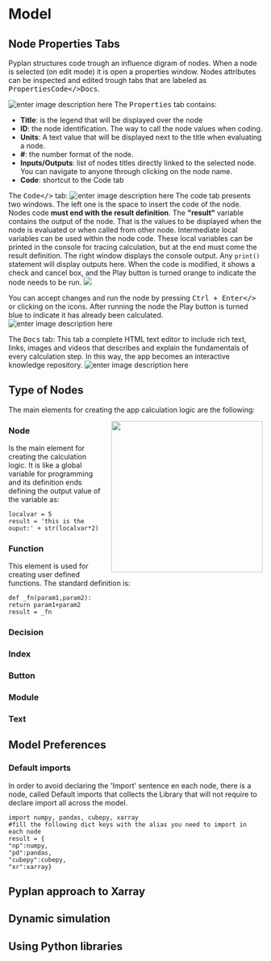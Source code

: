 # Model
## Node Properties Tabs
Pyplan structures code trough an influence digram of nodes. When a node is selected (on edit mode) it is open a properties window. Nodes attributes can be inspected and edited trough tabs that are labeled as <kbd>Properties</kbd><kbd>Code</></kbd><kbd>Docs</kbd>.

![enter image description here](http://img.pyplan.org/model-node-prop1.png)
The <kbd>Properties</kbd> tab contains:

 - **Title**: is the legend that will be displayed over the node
 - **ID**: the node identification. The way to call the node values when coding.
 - **Units**: A text value that will be displayed next to the title when evaluating a node.
 - **#**: the number format of the node.
 - **Inputs/Outputs**: list of nodes titles directly linked to the selected node. You can navigate to anyone through clicking on the node name.
 - **Code**: shortcut to the Code tab

The <kbd>Code</></kbd> tab:
![enter image description here](http://img.pyplan.org/model-code-tab1.png)
The code tab presents two windows. The left one is the space to insert the code of the node.
Nodes code **must end with the result definition**. The **"result"** variable contains the output of the node. That is the values to be displayed when the node is evaluated or when called from other node.
Intermediate local variables can be used within the node code. These local variables can be printed in the console for tracing calculation, but at the end must come the result definition.
The right window displays the console output. Any `print()` statement will display outputs here.
When the code is modified, it shows a check and cancel box, and the Play button is turned orange to indicate the node needs to be run. 
 ![](http://img.pyplan.org/model-orange.png)

You can accept changes and run the node by pressing <kbd>Ctrl + Enter</></kbd> or clicking on the icons. 
After running the node the Play button is turned blue to indicate it has already been calculated.
![enter image description here](http://img.pyplan.org/model-blue.png)

The <kbd>Docs</kbd> tab:
This tab a complete HTML text editor to include rich text, links, images and videos that describes and explain the fundamentals of every calculation step. In this way, the app becomes an interactive knowledge repository.
![enter image description here](http://img.pyplan.org/model-docs.png)
## Type of Nodes
The main elements for creating the app calculation logic are the following:

<img src="http://img.pyplan.org/model-nodes-type.png"
	style="float: right; margin-left: 10px;"
	ALIGN=”top”
	height="300" /> 

### Node
Is the main element for creating the calculation logic. It is like a global variable for programming and its definition ends defining the output value of the variable as:

    localvar = 5
    result = 'this is the ouput:' + str(localvar*2)

### Function
This element is used for creating user defined functions.
The standard definition is:

    def _fn(param1,param2):
    return param1+param2
    result = _fn


### Decision
### Index
### Button
### Module
### Text

## Model Preferences

### Default imports
In order to avoid declaring the 'Import' sentence en each node, there is a node, called Default imports that collects the Library that will not require to declare import all across the model.

    import numpy, pandas, cubepy, xarray
    #fill the following dict keys with the alias you need to import in each node
    result = {
    "np":numpy,
    "pd":pandas,
    "cubepy":cubepy,
    "xr":xarray}

## Pyplan approach to Xarray

## Dynamic simulation
## Using Python libraries

<!--stackedit_data:
eyJoaXN0b3J5IjpbMjA4Mzk0MTA0MiwxNzQwOTcxMzA1LC0xMj
M4OTE4NjIwLC00NzAwMTQ2ODYsMjYxMDExNDU5LC0xNTg0NzE3
MjksLTE4Njg4ODUwMTksMTI0NDk0OTgyNywzMTk5ODM0ODksLT
cyMjk3ODM5OSwtMTU1MzI5NjQzOSwyMTQxNjQzMTQ1LC0xNzc5
MTA3ODI5LDc5MjA4OTY2OCwtNjczNDQ1MjU5LDEzMjg0MjUyOD
csMTkyNzkyNTE5MCw5NzA5NzIzLC0xMjgwNTc4OTA1LDEyMjQz
NjkxNDVdfQ==
-->